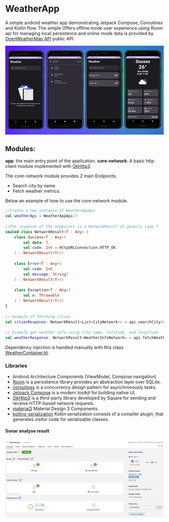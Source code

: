 # <b>WeatherApp</b>

A simple android weather app demonstrating Jetpack Compose, Coroutines and Kotlin flow.
The simple Offers offline mode user experience using Room api for managing local persistence
and online mode data is provided by [OpenWeatherMap API](https://openweathermap.org/api) public API.

![alt text](https://github.com/forzakmah/weatherApp/blob/main/previews/weather_app.png "Preview")

## Modules:

<b>app</b>: the main entry point of the application.
<b>core-network</b>: A basic http client module implemented with [OkHttp3](https://square.github.io/okhttp/).

The core-network module provides 2 main Endpoints.

* Search city by name
* Fetch weather metrics.

Below an example of how to use the core-network module.

```kotlin
//Create a new instance of WeatherAppApi
val weatherApi = WeatherAppApi()

//The response of the endpoints is a NetworkResult of generic type T
sealed class NetworkResult<T : Any> {
    class Success<T : Any>(
        val data: T,
        val code: Int = HttpURLConnection.HTTP_OK
    ) : NetworkResult<T>()

    class Error<T : Any>(
        val code: Int,
        val message: String?
    ) : NetworkResult<T>()

    class Exception<T : Any>(
        val e: Throwable
    ) : NetworkResult<T>()
}

// Example of fetching cities
val citiesResponse: NetworkResult<List<CityNetwork>> = api.searchCity(query = query, limit = limit)

// Example get weather info using city name, latitude, and longitude
val weatherResponse: NetworkResult<WeatherInfoNetwork> = api.fetchWeather(query = query, lat = lat, lon = lon)
```

Dependency injection is handled manually with this
class [WeatherContainer.kt](https://github.com/forzakmah/weatherApp/blob/main/app/src/main/java/com/bkcoding/weather/WeatherContainer.kt).

### Libraries

* Android Architecture Components (ViewModel, Compose navigation)
* [Room](https://developer.android.com/training/data-storage/room) is a persistence library provides an abstraction
  layer over SQLite.
* [coroutines](https://developer.android.com/kotlin/coroutines?hl=fr) is a concurrency design pattern for asynchronously
  tasks.
* [Jetpack Compose](https://developer.android.com/jetpack/compose) is a modern toolkit for building native UI.
* [OkHttp3](https://square.github.io/okhttp/) is a third-party library developed by Square for sending and receive
  HTTP-based network requests.
* [material3](https://developer.android.com/jetpack/androidx/releases/compose-material3) Material Design 3 Components.
* [kotlinx-serialization](https://github.com/Kotlin/kotlinx.serialization) Kotlin serialization consists of a compiler
  plugin, that generates visitor code for serializable classes.

#### Sonar analyse result

![alt text](https://github.com/forzakmah/weatherApp/blob/main/previews/sonar_weather_app.png "Preview")
